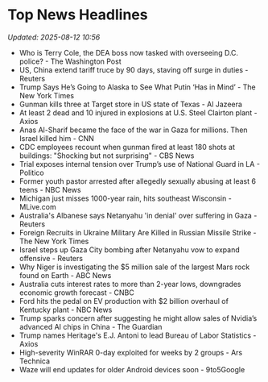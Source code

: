 # Top News Headlines

_Updated: 2025-08-12 10:56_

- Who is Terry Cole, the DEA boss now tasked with overseeing D.C. police? - The Washington Post
- US, China extend tariff truce by 90 days, staving off surge in duties - Reuters
- Trump Says He’s Going to Alaska to See What Putin ‘Has in Mind’ - The New York Times
- Gunman kills three at Target store in US state of Texas - Al Jazeera
- At least 2 dead and 10 injured in explosions at U.S. Steel Clairton plant - Axios
- Anas Al-Sharif became the face of the war in Gaza for millions. Then Israel killed him - CNN
- CDC employees recount when gunman fired at least 180 shots at buildings: "Shocking but not surprising" - CBS News
- Trial exposes internal tension over Trump’s use of National Guard in LA - Politico
- Former youth pastor arrested after allegedly sexually abusing at least 6 teens - NBC News
- Michigan just misses 1000-year rain, hits southeast Wisconsin - MLive.com
- Australia's Albanese says Netanyahu 'in denial' over suffering in Gaza - Reuters
- Foreign Recruits in Ukraine Military Are Killed in Russian Missile Strike - The New York Times
- Israel steps up Gaza City bombing after Netanyahu vow to expand offensive - Reuters
- Why Niger is investigating the $5 million sale of the largest Mars rock found on Earth - ABC News
- Australia cuts interest rates to more than 2-year lows, downgrades economic growth forecast - CNBC
- Ford hits the pedal on EV production with $2 billion overhaul of Kentucky plant - NBC News
- Trump sparks concern after suggesting he might allow sales of Nvidia’s advanced AI chips in China - The Guardian
- Trump names Heritage's E.J. Antoni to lead Bureau of Labor Statistics - Axios
- High-severity WinRAR 0-day exploited for weeks by 2 groups - Ars Technica
- Waze will end updates for older Android devices soon - 9to5Google
